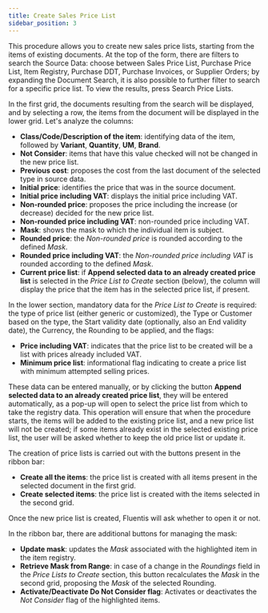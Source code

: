 ```yaml
---
title: Create Sales Price List
sidebar_position: 3
---
```


This procedure allows you to create new sales price lists, starting from the items of existing documents. At the top of the form, there are filters to search the Source Data: choose between Sales Price List, Purchase Price List, Item Registry, Purchase DDT, Purchase Invoices, or Supplier Orders; by expanding the Document Search, it is also possible to further filter to search for a specific price list. To view the results, press Search Price Lists.

In the first grid, the documents resulting from the search will be displayed, and by selecting a row, the items from the document will be displayed in the lower grid. Let's analyze the columns:       
- **Class/Code/Description of the item**: identifying data of the item, followed by **Variant**, **Quantity**, **UM**, **Brand**.       
- **Not Consider**: items that have this value checked will not be changed in the new price list.     
- **Previous cost**: proposes the cost from the last document of the selected type in source data.     
- **Initial price**: identifies the price that was in the source document.     
- **Initial price including VAT**: displays the initial price including VAT.      
- **Non-rounded price**: proposes the price including the increase (or decrease) decided for the new price list.    
- **Non-rounded price including VAT**: non-rounded price including VAT.     
- **Mask**: shows the mask to which the individual item is subject.       
- **Rounded price**: the *Non-rounded price* is rounded according to the defined *Mask*.      
- **Rounded price including VAT**: the *Non-rounded price including VAT* is rounded according to the defined *Mask*.     
- **Current price list**: if **Append selected data to an already created price list** is selected in the *Price List to Create* section (below), the column will display the price that the item has in the selected price list, if present.       

In the lower section, mandatory data for the *Price List to Create* is required: the type of price list (either generic or customized), the Type or Customer based on the type, the Start validity date (optionally, also an End validity date), the Currency, the Rounding to be applied, and the flags:         
- **Price including VAT**: indicates that the price list to be created will be a list with prices already included VAT.       
- **Minimum price list**: informational flag indicating to create a price list with minimum attempted selling prices.  

These data can be entered manually, or by clicking the button **Append selected data to an already created price list**, they will be entered automatically, as a pop-up will open to select the price list from which to take the registry data. This operation will ensure that when the procedure starts, the items will be added to the existing price list, and a new price list will not be created; if some items already exist in the selected existing price list, the user will be asked whether to keep the old price list or update it.           

The creation of price lists is carried out with the buttons present in the ribbon bar:       
- **Create all the items**: the price list is created with all items present in the selected document in the first grid.         
- **Create selected items**: the price list is created with the items selected in the second grid.        

Once the new price list is created, Fluentis will ask whether to open it or not.      

In the ribbon bar, there are additional buttons for managing the mask:     
- **Update mask**: updates the *Mask* associated with the highlighted item in the item registry.       
- **Retrieve Mask from Range**: in case of a change in the *Roundings* field in the *Price Lists to Create* section, this button recalculates the *Mask* in the second grid, proposing the *Mask* of the selected Rounding.             
- **Activate/Deactivate Do Not Consider flag**: Activates or deactivates the *Not Consider* flag of the highlighted items.